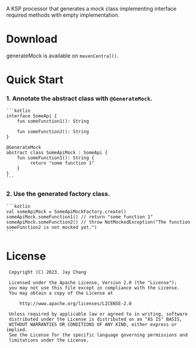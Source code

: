 A KSP processor that generates a mock class implementing interface required methods with empty implementation.

# Download
generateMock is available on `mavenCentral()`.
   

# Quick Start
### 1. Annotate the abstract class with `@GenerateMock`.
    ```kotlin
    interface SomeApi {
        fun someFunction1(): String
    
        fun someFunction2(): String
    }
    
    @GenerateMock
    abstract class SomeApiMock : SomeApi {
        fun someFunction1(): String {
             return "some function 1"
        }
    }
    ```
### 2. Use the generated factory class.
    ```kotlin
    val someApiMock = SomeApiMockFactory.create()
    someApiMock.someFunction1() // return "some function 1"
    someApiMock.someFunction2() // throw NotMockedException("The function someFunction2 is not mocked yet.")
    ```
 
# License
```
 Copyright (C) 2023. Jay Chang
 
 Licensed under the Apache License, Version 2.0 (the "License");
 you may not use this file except in compliance with the License.
 You may obtain a copy of the License at
 
     http://www.apache.org/licenses/LICENSE-2.0
 
 Unless required by applicable law or agreed to in writing, software
 distributed under the License is distributed on an "AS IS" BASIS,
 WITHOUT WARRANTIES OR CONDITIONS OF ANY KIND, either express or implied.
 See the License for the specific language governing permissions and
 limitations under the License.
```
